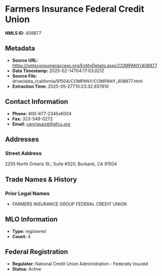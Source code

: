 # Farmers Insurance Federal Credit Union

**NMLS ID:** 408877

## Metadata
- **Source URL:** https://nmlsconsumeraccess.org/EntityDetails.aspx/COMPANY/408877
- **Data Timestamp:** 2025-02-14T04:17:03.021Z
- **Source File:** drive/data_/california/91504/COMPANY/COMPANY_408877.html
- **Extraction Time:** 2025-05-27T10:23:32.937610

## Contact Information
- **Phone:** 800-877-2345x6004
- **Fax:** 323-549-0272
- **Email:** cenriquez@figfcu.org

## Addresses
### Street Address
2255 North Ontario St.; Suite #320; Burbank, CA 91504

## Trade Names & History
### Prior Legal Names
- FARMERS INSURANCE GROUP FEDERAL CREDIT UNION

## MLO Information
- **Type:** registered
- **Count:** 4

## Federal Registration
- **Regulator:** National Credit Union Administration - Federally Insured
- **Status:** Active
